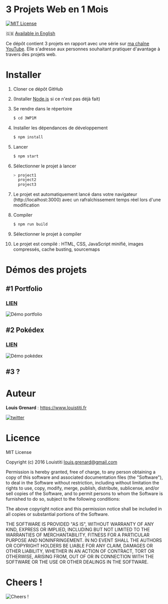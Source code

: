 3 Projets Web en 1 Mois
=======================

[![MIT License](https://img.shields.io/badge/license-MIT-blue.svg?style=flat)](https://github.com/Louistiti/Uber-Like/blob/master/LICENSE.md)

🇬🇧 [Available in English](https://github.com/Louistiti/3WP1M/blob/master/README.md)

Ce dépôt contient 3 projets en rapport avec une série sur [ma chaîne YouTube](https://www.youtube.com/c/louistitifr). Elle s'adresse aux personnes souhaitant pratiquer d'avantage à travers des projets web.

# Installer
1. Cloner ce dépôt GitHub

2. (Installer [Node.js](https://nodejs.org) si ce n'est pas déjà fait)

3. Se rendre dans le répertoire
	```sh
	$ cd 3WP1M
	```

4. Installer les dépendances de développement
	```sh
	$ npm install
	```

5. Lancer
	```sh
	$ npm start
	```
	
6. Sélectionner le projet à lancer
	```sh
	> project1
	  project2
	  project3
	```

7. Le projet est automatiquement lancé dans votre navigateur (http://localhost:3000) avec un rafraîchissement temps réel lors d'une modification

8. Compiler
	```sh
	$ npm run build
	```

9. Sélectionner le projet à compiler

10. Le projet est compilé : HTML, CSS, JavaScript minifié, images compressés, cache busting, sourcemaps

# Démos des projets
## #1 Portfolio
### [LIEN](https://www.louistiti.fr/demo/3-projets-1-mois/portfolio/)

![Démo portfolio](https://media.giphy.com/media/l3q2AD8N3pohZseac/source.gif)

## #2 Pokédex
### [LIEN](https://www.louistiti.fr/demo/3-projets-1-mois/pokedex/)

![Démo pokédex](https://media.giphy.com/media/l3q2XXHpD96XaUEEM/source.gif)

## #3 ?

# Auteur
**Louis Grenard** : https://www.louistiti.fr

[![twitter](https://img.shields.io/twitter/follow/louistiti_fr.svg?style=social)](https://twitter.com/intent/follow?screen_name=louistiti_fr)

# Licence
MIT License

Copyright (c) 2016 Louistiti <louis.grenard@gmail.com>

Permission is hereby granted, free of charge, to any person obtaining a copy
of this software and associated documentation files (the "Software"), to deal
in the Software without restriction, including without limitation the rights
to use, copy, modify, merge, publish, distribute, sublicense, and/or sell
copies of the Software, and to permit persons to whom the Software is
furnished to do so, subject to the following conditions:

The above copyright notice and this permission notice shall be included in all
copies or substantial portions of the Software.

THE SOFTWARE IS PROVIDED "AS IS", WITHOUT WARRANTY OF ANY KIND, EXPRESS OR
IMPLIED, INCLUDING BUT NOT LIMITED TO THE WARRANTIES OF MERCHANTABILITY,
FITNESS FOR A PARTICULAR PURPOSE AND NONINFRINGEMENT. IN NO EVENT SHALL THE
AUTHORS OR COPYRIGHT HOLDERS BE LIABLE FOR ANY CLAIM, DAMAGES OR OTHER
LIABILITY, WHETHER IN AN ACTION OF CONTRACT, TORT OR OTHERWISE, ARISING FROM,
OUT OF OR IN CONNECTION WITH THE SOFTWARE OR THE USE OR OTHER DEALINGS IN THE
SOFTWARE.

# Cheers !
![Cheers !](https://assets-cdn.github.com/images/icons/emoji/unicode/1f37b.png?v6 "Cheers !")